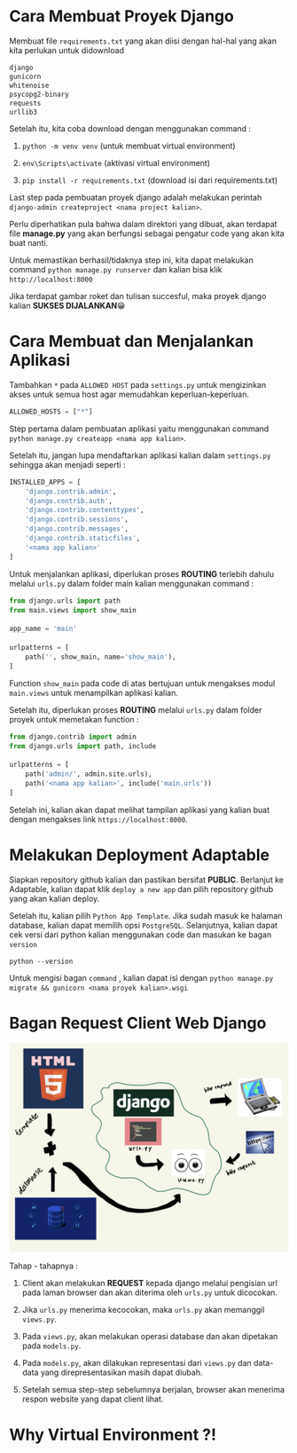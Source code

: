 
# Cara Membuat Proyek Django
Membuat file `requirements.txt` yang akan diisi dengan hal-hal yang akan kita perlukan untuk didownload
```
django
gunicorn
whitenoise
psycopg2-binary
requests
urllib3
```
Setelah itu, kita coba download dengan menggunakan command :

1. `python -m venv venv` (untuk membuat virtual environment)

2. `env\Scripts\activate` (aktivasi virtual environment)

3. `pip install -r requirements.txt` (download isi dari requirements.txt)

Last step pada pembuatan proyek django adalah melakukan perintah `django-admin createproject <nama project kalian>`.

Perlu diperhatikan pula bahwa dalam direktori yang dibuat, akan terdapat file **manage.py** yang akan berfungsi sebagai pengatur code yang akan kita buat nanti.

Untuk memastikan berhasil/tidaknya step ini, kita dapat melakukan command `python manage.py runserver` dan kalian bisa klik `http://localhost:8000`

Jika terdapat gambar roket dan tulisan succesful, maka proyek django kalian **SUKSES DIJALANKAN**😁

# Cara Membuat dan Menjalankan Aplikasi
Tambahkan `*` pada `ALLOWED HOST` pada `settings.py` untuk mengizinkan akses untuk semua host agar memudahkan keperluan-keperluan.
```py
ALLOWED_HOSTS = ["*"]
```

Step pertama dalam pembuatan aplikasi yaitu menggunakan command `python manage.py createapp <nama app kalian>`.

Setelah itu, jangan lupa mendaftarkan aplikasi kalian dalam `settings.py` sehingga akan menjadi seperti :

```py
INSTALLED_APPS = [
    'django.contrib.admin',
    'django.contrib.auth',
    'django.contrib.contenttypes',
    'django.contrib.sessions',
    'django.contrib.messages',
    'django.contrib.staticfiles',
    '<nama app kalian>'
]
```
Untuk menjalankan aplikasi, diperlukan proses **ROUTING** terlebih dahulu melalui `urls.py` dalam folder main kalian menggunakan command : 

```py
from django.urls import path
from main.views import show_main

app_name = 'main'

urlpatterns = [
    path('', show_main, name='show_main'),
]

```

Function `show_main` pada code di atas bertujuan untuk mengakses modul `main.views` untuk menampilkan aplikasi kalian. 


Setelah itu, diperlukan proses **ROUTING** melalui `urls.py` dalam folder proyek untuk memetakan function  :

```python
from django.contrib import admin
from django.urls import path, include

urlpatterns = [
    path('admin/', admin.site.urls),
    path('<nama app kalian>', include('main.urls'))
]

```

Setelah ini, kalian akan dapat melihat tampilan aplikasi yang kalian buat dengan mengakses link `https://localhost:8000`.

# Melakukan Deployment Adaptable

Siapkan repository github kalian dan pastikan bersifat **PUBLIC**. Berlanjut ke Adaptable, kalian dapat klik `deploy a new app`  dan pilih repository github yang akan kalian deploy.

Setelah itu, kalian pilih `Python App Template`. Jika sudah masuk ke halaman database, kalian dapat memilih opsi `PostgreSQL`. Selanjutnya, kalian dapat cek versi dari python kalian menggunakan code dan masukan ke bagan `version`

```
python --version
```

Untuk mengisi bagan `command` , kalian dapat isi dengan `python manage.py migrate && gunicorn <nama proyek kalian>.wsgi`

# Bagan Request Client Web Django

![Foto Korelasi Django](hubunganDjango.png)

Tahap - tahapnya :
1. Client akan melakukan **REQUEST** kepada django melalui pengisian url pada laman browser dan akan diterima oleh `urls.py` untuk dicocokan.

2. Jika `urls.py` menerima kecocokan, maka `urls.py` akan memanggil `views.py`.

3. Pada `views.py`, akan melakukan operasi database dan akan dipetakan pada `models.py`.

4. Pada `models.py`, akan dilakukan representasi dari `views.py` dan data-data yang direpresentasikan masih dapat diubah.

5. Setelah semua step-step sebelumnya berjalan, browser akan menerima respon website yang dapat client lihat.

# Why Virtual Environment ?!

